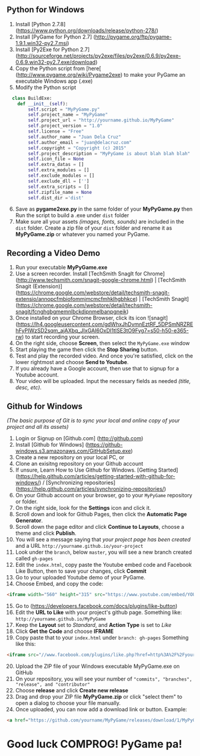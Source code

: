 ## Python for Windows

1. Install [Python 2.7.8] (https://www.python.org/downloads/release/python-278/)
2. Install [PyGame for Python 2.7] (http://pygame.org/ftp/pygame-1.9.1.win32-py2.7.msi)
3. Install [Py2Exe for Python 2.7] (http://sourceforge.net/projects/py2exe/files/py2exe/0.6.9/py2exe-0.6.9.win32-py2.7.exe/download)
4. Copy the Python script from [here[ (http://www.pygame.org/wiki/Pygame2exe) to make your PyGame an executable Windows app (.exe) 
5. Modify the Python script
```python
  class BuildExe:
    def __init__(self):
        self.script = "MyPyGame.py"
        self.project_name = "MyPyGame"
        self.project_url = "http://yourname.github.io/MyPyGame"
        self.project_version = "1.0"
        self.license = "Free"
        self.author_name = "Juan Dela Cruz"
        self.author_email = "juan@delacruz.com"
        self.copyright = "Copyright (c) 2015"
        self.project_description = "MyPyGame is about blah blah blah"
        self.icon_file = None
        self.extra_datas = []
        self.extra_modules = []
        self.exclude_modules = []
        self.exclude_dll = ['']
        self.extra_scripts = []
        self.zipfile_name = None
        self.dist_dir ='dist'
```
6. Save as **pygame2exe.py** in the same folder of your **MyPyGame.py** then Run the script to build a .exe under ```dist``` folder
7. Make sure all your assets *(images, fonts, sounds)* are included in the ```dist``` folder.
  Create a zip file of your ```dist``` folder and rename it as **MyPyGame.zip** or whatever you named your PyGame.

## Recording a Video Demo

1. Run your executable **MyPyGame.exe**
2. Use a screen recorder. Install [TechSmith SnagIt for Chrome] (http://www.techsmith.com/snagit-google-chrome.html) | [TechSmith Snagit (Extension)] (https://chrome.google.com/webstore/detail/techsmith-snagit-extensio/annopcfmbiofommjmcmcfmhklhgbhkce) | [TechSmith Snagit] (https://chrome.google.com/webstore/detail/techsmith-snagit/fcnghgbgmemnlbckdipnmelbanpgneik)
3. Once installed on your Chrome Browser, click its icon ![snagit] (https://lh4.googleusercontent.com/gdWhxJhDvmnEztRF_5DPSmNRZREhFyPIWzSD2sqm_ajAXbq_JIxGAI6OxDI1tlSE3tO9Fyg7=s50-h50-e365-rw) to start recording your screen.
4. On the right side, choose **Screen**, then select the ```MyPyGame.exe``` window
5. Start playing the game then click the **Stop Sharing** button.
6. Test and play the recorded video. And once you're satisfied, click on the lower rightmost and choose **Send to Youtube**.
7. If you already have a Google account, then use that to signup for a Youtube account.
8. Your video will be uploaded. Input the necessary fields as needed *(title, desc, etc)*.

## Github for Windows
*(The basic purpose of Git is to sync your local and online copy of your project and all its assets)*

1. Login or Signup on [Github.com] (http://github.com)
2. Install [Github for Windows] (https://github-windows.s3.amazonaws.com/GitHubSetup.exe)
3. Create a new repository on your local PC, or
4. Clone an exisitng repository on your Github account
5. If unsure, Learn How to Use Github for Windows. [Getting Started] (https://help.github.com/articles/getting-started-with-github-for-windows/) / [Synchronizing repositories] (https://help.github.com/articles/synchronizing-repositories/)
6. On your Github account on your browser, go to your ```MyPyGame``` repository or folder.
7. On the right side, look for the **Settings** icon and click it.
8. Scroll down and look for Github Pages, then click the **Automatic Page Generator**.
9. Scroll down the page editor and click **Continue to Layouts**, choose a theme and click **Publish**.
10. You will see a message saying that *your project page has been created* and a URL ```http://yourname.github.io/your-project```
11. Look under the ```branch```, below ```master```, you will see a new branch created called ```gh-pages```
12. Edit the ```index.html```, copy paste the Youtube embed code and Facebook Like Button, then to save your changes, click **Commit**
13. Go to your uploaded Youtube demo of your PyGame.
14. Choose Embed, and copy the code:
```html
<iframe width="560" height="315" src="https://www.youtube.com/embed/YOUR-YOUTUBE-VIDEO-ID" frameborder="0" allowfullscreen></iframe>
```
15. Go to (https://developers.facebook.com/docs/plugins/like-button)
16. Edit the **URL to Like** with your project's github page. Something like: ```http://yourname.github.io/MyPyGame```
17. Keep the **Layout** set to *Standard*, and **Action Type** is set to *Like*
18. Click **Get the Code** and choose **IFRAME**
19. Copy paste that to your ```index.html``` under ```branch: gh-pages``` Something like this:
```html
<iframe src="//www.facebook.com/plugins/like.php?href=http%3A%2F%2Fyourname.github.io%2FMyPyGame&amp;width&amp;layout=standard&amp;action=like&amp;show_faces=true&amp;share=true&amp;height=80" scrolling="no" frameborder="0" style="border:none; overflow:hidden; height:80px;" allowTransparency="true"></iframe>
```
20. Upload the ZIP file of your Windows executable MyPyGame.exe on GitHub
21. On your repository, you will see your number of ```"commits", "branches", "release", and "contributor"```
22. Choose **release** and click **Create new release**
23. Drag and drop your ZIP file **MyPyGame.zip** or click "select them" to open a dialog to choose your file manually.
24. Once uploaded, you can now add a download link or button. Example: 
```html
<a href="https://github.com/yourname/MyPyGame/releases/download/1/MyPyGame.zip">Download App</a>
```
# Good luck COMPROG! PyGame pa!
